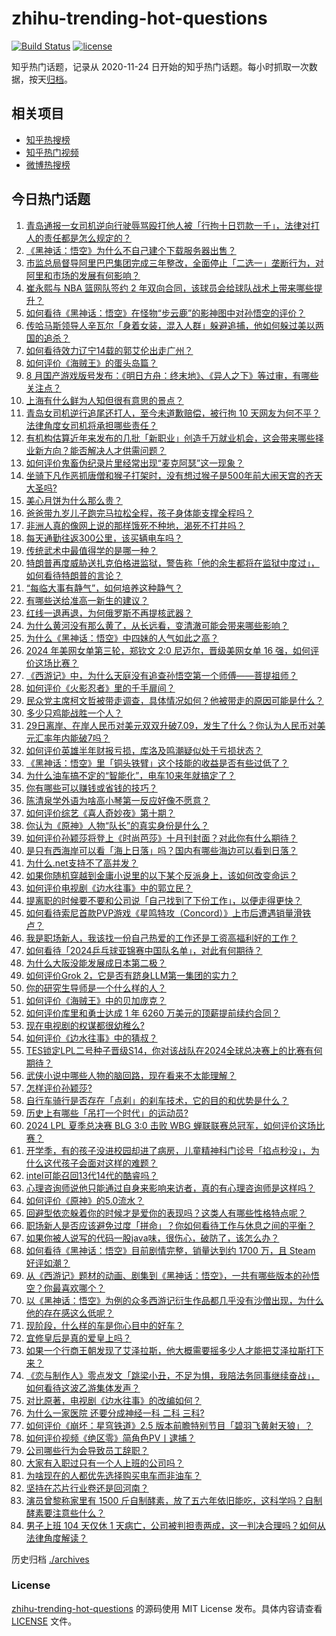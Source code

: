 # zhihu-trending-hot-questions

[![Build Status](https://github.com/justjavac/zhihu-trending-hot-questions/workflows/ci/badge.svg?branch=master)](https://github.com/justjavac/zhihu-trending-hot-questions/actions)
[![license](https://img.shields.io/github/license/justjavac/zhihu-trending-hot-questions)](https://github.com/justjavac/zhihu-trending-hot-questions/blob/master/LICENSE)

知乎热门话题，记录从 2020-11-24
日开始的知乎热门话题。每小时抓取一次数据，按天[归档](./archives)。

## 相关项目

- [知乎热搜榜](https://github.com/justjavac/zhihu-trending-top-search)
- [知乎热门视频](https://github.com/justjavac/zhihu-trending-hot-video)
- [微博热搜榜](https://github.com/justjavac/weibo-trending-hot-search)

## 今日热门话题

<!-- BEGIN -->
<!-- 最后更新时间 Sat Aug 31 2024 11:13:10 GMT+0800 (China Standard Time) -->

1. [青岛通报一女司机逆向行驶辱骂殴打他人被「行拘十日罚款一千」，法律对打人的责任都是怎么规定的？](https://www.zhihu.com/question/665690853)
1. [《黑神话：悟空》为什么不自己建个下载服务器出售？](https://www.zhihu.com/question/664862603)
1. [市监总局督导阿里巴巴集团完成三年整改，全面停止「二选一」垄断行为，对阿里和市场的发展有何影响？](https://www.zhihu.com/question/665715173)
1. [崔永熙与 NBA 篮网队签约 2 年双向合同，该球员会给球队战术上带来哪些提升？](https://www.zhihu.com/question/665708260)
1. [如何看待《黑神话：悟空》在怪物“步云鹿”的影神图中对孙悟空的评价？](https://www.zhihu.com/question/665091499)
1. [传哈马斯领导人辛瓦尔「身着女装，混入人群」躲避追捕，他如何躲过美以两国的追杀？](https://www.zhihu.com/question/665536198)
1. [如何看待效力辽宁14载的郭艾伦出走广州？](https://www.zhihu.com/question/665335779)
1. [如何评价《海贼王》的蛋头岛篇？](https://www.zhihu.com/question/665461184)
1. [8 月国产游戏版号发布：《明日方舟：终末地》、《异人之下》等过审，有哪些关注点？](https://www.zhihu.com/question/665721143)
1. [上海有什么鲜为人知但很有意思的景点？](https://www.zhihu.com/question/20174506)
1. [青岛女司机逆行追尾还打人，至今未道歉赔偿，被行拘 10 天网友为何不平？法律角度女司机将承担哪些责任？](https://www.zhihu.com/question/665743601)
1. [有机构估算近年来发布的几批「新职业」创造千万就业机会，这会带来哪些择业新方向？能否解决人才供需问题？](https://www.zhihu.com/question/665629991)
1. [如何评价鬼畜伪纪录片里经常出现“麦克阿瑟”这一现象？](https://www.zhihu.com/question/591345252)
1. [坐骑下凡作恶抓唐僧和猴子打架时，没有想过猴子是500年前大闹天宫的齐天大圣吗?](https://www.zhihu.com/question/665543397)
1. [美心月饼为什么那么贵？](https://www.zhihu.com/question/291683629)
1. [爸爸带九岁儿子跑完马拉松全程，孩子身体能支撑全程吗？](https://www.zhihu.com/question/665480239)
1. [非洲人真的像网上说的那样饿死不种地，渴死不打井吗？](https://www.zhihu.com/question/305114543)
1. [每天通勤往返300公里，该买辆电车吗？](https://www.zhihu.com/question/665687244)
1. [传统武术中最值得学的是哪一种？](https://www.zhihu.com/question/608063657)
1. [特朗普再度威胁送扎克伯格进监狱，警告称「他的余生都将在监狱中度过」，如何看待特朗普的言论？](https://www.zhihu.com/question/665594726)
1. [“每临大事有静气”，如何培养这种静气？](https://www.zhihu.com/question/340138252)
1. [有哪些送给准高一新生的建议？](https://www.zhihu.com/question/49779691)
1. [红线一退再退，为何俄罗斯不再提核武器？](https://www.zhihu.com/question/665595768)
1. [为什么黄河没有那么黄了，从长远看，变清澈可能会带来哪些影响？](https://www.zhihu.com/question/658077078)
1. [为什么《黑神话：悟空》中四妹的人气如此之高？](https://www.zhihu.com/question/664090086)
1. [2024 年美网女单第三轮，郑钦文 2:0 尼迈尔，晋级美网女单 16 强，如何评价这场比赛？](https://www.zhihu.com/question/665748337)
1. [《西游记》中，为什么天庭没有追查孙悟空第一个师傅——菩提祖师？](https://www.zhihu.com/question/403995759)
1. [如何评价《火影忍者》里的千手扉间？](https://www.zhihu.com/question/272290307)
1. [民众党主席柯文哲被带走调查，具体情况如何？他被带走的原因可能是什么？](https://www.zhihu.com/question/665704269)
1. [多少只鸡能战胜一个人？](https://www.zhihu.com/question/28507089)
1. [29日离岸、在岸人民币对美元双双升破7.09，发生了什么？你认为人民币对美元汇率年内能破7吗？](https://www.zhihu.com/question/665639706)
1. [如何评价英雄半年财报亏损，库洛及鸣潮疑似处于亏损状态？](https://www.zhihu.com/question/665733399)
1. [《黑神话：悟空》里「铜头铁臂」这个技能的收益是否有些过低了？](https://www.zhihu.com/question/665620378)
1. [为什么油车搞不定的“智能化”，电车10来年就搞定了？](https://www.zhihu.com/question/664612158)
1. [你有哪些可以赚钱或省钱的技巧？](https://www.zhihu.com/question/20977046)
1. [陈清泉学外语为啥高小琴第一反应好像不愿意？](https://www.zhihu.com/question/533524169)
1. [如何评价综艺《喜人奇妙夜》第十期？](https://www.zhihu.com/question/665698275)
1. [你认为《原神》人物“队长”的真实身份是什么？](https://www.zhihu.com/question/665610584)
1. [如何评价孙颖莎将登上《时尚芭莎》十月刊封面？对此你有什么期待？](https://www.zhihu.com/question/665694975)
1. [是只有西海岸可以看「海上日落」吗？国内有哪些海边可以看到日落？](https://www.zhihu.com/question/664084392)
1. [为什么.net支持不了高并发？](https://www.zhihu.com/question/665371578)
1. [如果你随机穿越到金庸小说里的以下某个反派身上，该如何改变命运？](https://www.zhihu.com/question/312913332)
1. [如何评价电视剧《边水往事》中的郭立民？](https://www.zhihu.com/question/665198200)
1. [提离职的时候要不要和公司说「自己找到了下份工作」，以便走得更快？](https://www.zhihu.com/question/665558576)
1. [如何看待索尼首款PVP游戏《星鸣特攻（Concord）》上市后遭遇销量滑铁卢？](https://www.zhihu.com/question/665467334)
1. [我是职场新人，我该找一份自己热爱的工作还是工资高福利好的工作？](https://www.zhihu.com/question/663922982)
1. [如何看待「2024乒乓球亚锦赛中国队名单」，对此有何期待？](https://www.zhihu.com/question/665717043)
1. [为什么大阪没能发展成日本第二极？](https://www.zhihu.com/question/41665276)
1. [如何评价Grok 2，它是否有跻身LLM第一集团的实力？](https://www.zhihu.com/question/664290633)
1. [你的研究生导师是一个什么样的人？](https://www.zhihu.com/question/489890918)
1. [如何评价《海贼王》中的贝加庞克？](https://www.zhihu.com/question/664294974)
1. [如何评价库里和勇士达成 1 年 6260 万美元的顶薪提前续约合同？](https://www.zhihu.com/question/665683565)
1. [现在电视剧的权谋都很幼稚么?](https://www.zhihu.com/question/665557790)
1. [如何评价《边水往事》中的猜叔？](https://www.zhihu.com/question/664476418)
1. [TES锁定LPL二号种子晋级S14，你对该战队在2024全球总决赛上的比赛有何期待？](https://www.zhihu.com/question/665734704)
1. [武侠小说中哪些人物的脑回路，现在看来不太能理解？](https://www.zhihu.com/question/664279066)
1. [怎样评价孙颖莎?](https://www.zhihu.com/question/604736810)
1. [自行车骑行是否存在「点刹」的刹车技术，它的目的和优势是什么？](https://www.zhihu.com/question/665648199)
1. [历史上有哪些「吊打一个时代」的运动员?](https://www.zhihu.com/question/365600125)
1. [2024 LPL 夏季总决赛 BLG 3:0 击败 WBG 蝉联联赛总冠军，如何评价这场比赛？](https://www.zhihu.com/question/665717690)
1. [开学季，有的孩子没进校园却进了病房，儿童精神科门诊号「掐点秒没」，为什么这代孩子会面对这样的难题？](https://www.zhihu.com/question/664891666)
1. [intel可能召回13代14代的酷睿吗？](https://www.zhihu.com/question/662264375)
1. [心理咨询师说他只能通过自身来影响来访者，真的有心理咨询师是这样吗？](https://www.zhihu.com/question/664982135)
1. [如何评价《原神》的5.0流水？](https://www.zhihu.com/question/665652331)
1. [回避型依恋躲着你的时候才是爱你的表现吗？这类人有哪些性格特点呢？](https://www.zhihu.com/question/665146680)
1. [职场新人是否应该避免过度「拼命」？你如何看待工作与休息之间的平衡？](https://www.zhihu.com/question/662639455)
1. [如果你被人说写的代码一股java味，很伤心，破防了，该怎么办？](https://www.zhihu.com/question/662538042)
1. [如何看待《黑神话：悟空》目前剧情完整，销量达到约 1700 万，且 Steam 好评如潮？](https://www.zhihu.com/question/665536397)
1. [从《西游记》题材的动画、剧集到《黑神话：悟空》，一共有哪些版本的孙悟空？你最喜欢哪个？](https://www.zhihu.com/question/665593820)
1. [以《黑神话：悟空》为例的众多西游记衍生作品都几乎没有沙僧出现，为什么他的存在感这么低呢？](https://www.zhihu.com/question/665595556)
1. [现阶段，什么样的车是你心目中的好车？](https://www.zhihu.com/question/653208087)
1. [宜修皇后是真的爱皇上吗？](https://www.zhihu.com/question/288000197)
1. [如果一个行商王朝发现了艾泽拉斯，他大概需要摇多少人才能把艾泽拉斯打下来？](https://www.zhihu.com/question/665340417)
1. [《恋与制作人》零点发文「跳梁小丑，不足为惧，我陪法务同事继续奋战」，如何看待这波乙游集体发声？](https://www.zhihu.com/question/665677576)
1. [对比原著，电视剧《边水往事》的改编如何？](https://www.zhihu.com/question/664699933)
1. [为什么一家医院 还要分成神经一科 二科 三科?](https://www.zhihu.com/question/638406982)
1. [如何评价《崩坏：星穹铁道》2.5 版本前瞻特别节目「碧羽飞黄射天狼」？](https://www.zhihu.com/question/665733362)
1. [如何评价视频《绝区零》简角色PV丨逮捕？](https://www.zhihu.com/question/665696046)
1. [公司哪些行为会导致员工辞职？](https://www.zhihu.com/question/660497221)
1. [大家有入职过只有一个人上班的公司吗？](https://www.zhihu.com/question/458895984)
1. [为啥现在的人都优先选择购买电车而非油车？](https://www.zhihu.com/question/665321915)
1. [坚持在芯片行业卷还是回河南？](https://www.zhihu.com/question/660890911)
1. [演员曾黎称家里有 1500 斤自制酵素，放了五六年依旧能吃，这科学吗？自制酵素要注意些什么？](https://www.zhihu.com/question/665628529)
1. [男子上班 104 天仅休 1 天病亡，公司被判担责两成，这一判决合理吗？如何从法律角度解读？](https://www.zhihu.com/question/665623081)

<!-- END -->

历史归档 [./archives](./archives)

### License

[zhihu-trending-hot-questions](https://github.com/justjavac/zhihu-trending-hot-questions)
的源码使用 MIT License 发布。具体内容请查看 [LICENSE](./LICENSE) 文件。

